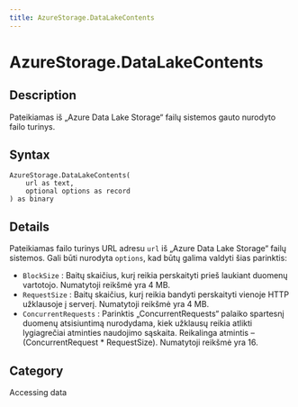 ```yaml
---
title: AzureStorage.DataLakeContents
---
```


# AzureStorage.DataLakeContents


## Description

Pateikiamas iš „Azure Data Lake Storage“ failų sistemos gauto nurodyto failo turinys.


## Syntax

```powerquery
AzureStorage.DataLakeContents(
    url as text,
    optional options as record
) as binary
```


## Details

Pateikiamas failo turinys URL adresu <code>url</code> iš „Azure Data Lake Storage“ failų sistemos. Gali būti nurodyta <code>options</code>, kad būtų galima valdyti šias parinktis:    <ul><li><code>BlockSize</code> : Baitų skaičius, kurį reikia perskaityti prieš laukiant duomenų vartotojo. Numatytoji reikšmė yra 4 MB.</li><li><code>RequestSize</code> : Baitų skaičius, kurį reikia bandyti perskaityti vienoje HTTP užklausoje į serverį. Numatytoji reikšmė yra 4 MB.</li><li><code>ConcurrentRequests</code> : Parinktis „ConcurrentRequests“ palaiko spartesnį duomenų atsisiuntimą nurodydama, kiek užklausų reikia atlikti lygiagrečiai atminties naudojimo sąskaita. Reikalinga atmintis – (ConcurrentRequest \* RequestSize). Numatytoji reikšmė yra 16.</li></ul>



## Category
Accessing data
